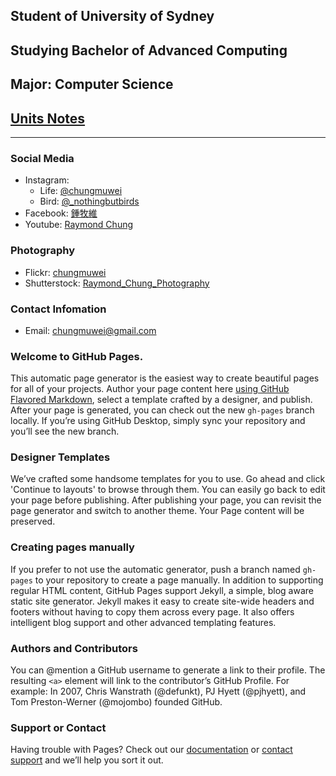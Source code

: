 ## Student of **University of Sydney**
## Studying **Bachelor of Advanced Computing**
## Major: **Computer Science**
## [Units Notes](notes-home.html)
---
### Social Media
- Instagram: 
  - Life: [@chungmuwei](https://www.instagram.com/chungmuwei)
  - Bird: [@_nothingbutbirds](https://www.instagram.com/_nothingbutbirds)
- Facebook: [鍾牧維](https://www.facebook.com/raymond.chung.37454)
- Youtube: [Raymond Chung](https://www.youtube.com/channel/UCp6KjFkVNQHtve2qX0iCRmw)

### Photography
- Flickr: [chungmuwei](https://www.flickr.com/photos/115030837@N08/)
- Shutterstock: [Raymond_Chung_Photography](https://www.shutterstock.com/zh-Hant/g/Move_Ray)

### Contact Infomation
- Email: chungmuwei@gmail.com

### Welcome to GitHub Pages.
This automatic page generator is the easiest way to create beautiful pages for all of your projects. Author your page content here [using GitHub Flavored Markdown](https://guides.github.com/features/mastering-markdown/), select a template crafted by a designer, and publish. After your page is generated, you can check out the new `gh-pages` branch locally. If you’re using GitHub Desktop, simply sync your repository and you’ll see the new branch.

### Designer Templates
We’ve crafted some handsome templates for you to use. Go ahead and click 'Continue to layouts' to browse through them. You can easily go back to edit your page before publishing. After publishing your page, you can revisit the page generator and switch to another theme. Your Page content will be preserved.

### Creating pages manually
If you prefer to not use the automatic generator, push a branch named `gh-pages` to your repository to create a page manually. In addition to supporting regular HTML content, GitHub Pages support Jekyll, a simple, blog aware static site generator. Jekyll makes it easy to create site-wide headers and footers without having to copy them across every page. It also offers intelligent blog support and other advanced templating features.

### Authors and Contributors
You can @mention a GitHub username to generate a link to their profile. The resulting `<a>` element will link to the contributor’s GitHub Profile. For example: In 2007, Chris Wanstrath (@defunkt), PJ Hyett (@pjhyett), and Tom Preston-Werner (@mojombo) founded GitHub.

### Support or Contact
Having trouble with Pages? Check out our [documentation](https://help.github.com/pages) or [contact support](https://github.com/contact) and we’ll help you sort it out.
